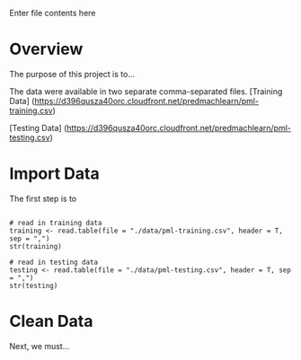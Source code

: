 Enter file contents here
# Overview
The purpose of this project is to...

The data were available in two separate comma-separated files.
[Training Data] (https://d396qusza40orc.cloudfront.net/predmachlearn/pml-training.csv)

[Testing Data] (https://d396qusza40orc.cloudfront.net/predmachlearn/pml-testing.csv)

# Import Data
The first step is to

```

# read in training data 
training <- read.table(file = "./data/pml-training.csv", header = T, sep = ",")
str(training)

# read in testing data
testing <- read.table(file = "./data/pml-testing.csv", header = T, sep = ",")
str(testing)

```


# Clean Data
Next, we must...


